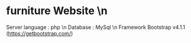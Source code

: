 # furniture Website \n
Server language : php \n
Database : MySql \n
Framework Bootstrap v4.1.1 (https://getbootstrap.com/)
